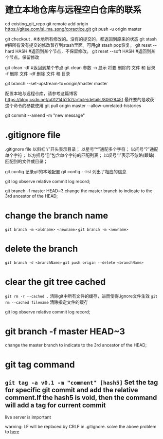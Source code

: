# 建立本地仓库与远程空白仓库的联系
cd existing_git_repo
git remote add origin https://gitee.com/si_ma_song/cpractice.git
git push -u origin master

git checkout . #本地所有修改的。没有的提交的，都返回到原来的状态
git stash #把所有没有提交的修改暂存到stash里面。可用git stash pop恢复。
git reset --hard HASH #返回到某个节点，不保留修改。
git reset --soft HASH #返回到某个节点。保留修改

git clean -df #返回到某个节点
git clean 参数
    -n 显示 将要 删除的 文件 和  目录
    -f 删除 文件
    -df 删除 文件 和 目录


git branch --set-upstream-to=origin/master master

配置本地与远程仓库，请参考这篇博客
https://blog.csdn.net/u012145252/article/details/80628451
最终要的是收获这个命令的参数使用
git pull origin master --allow-unrelated-histories

git commit --amend -m "new message"

# .gitignore file
.gitignore file
以斜杠“/”开头表示目录；
以星号“*”通配多个字符；
以问号“?”通配单个字符；
以方括号“[]”包含单个字符的匹配列表；
以叹号“!”表示不忽略(跟踪)匹配到的文件或目录；

git config 记录git的本地配置
git config --list 列出了相应的信息

git log   observe relative commit log record;

git branch -f master HEAD~3
change the master branch to indicate to the 3rd ancestor of the HEAD;
# change the branch name
```git branch -m <oldname> <newname>```
```git branch -m <newname>```
# delete the branch 
```git branch -d <branchName>```
```git push origin --delete <branchName> ```

# clear the git tree cached
``` git rm -r --cached . ```
清除git中所有文件的缓存，进而使得.ignore文件生效
``` git rm --cached filename ```
清除指定文件的缓存

git log   observe relative commit log record;

# git branch -f master HEAD~3
change the master branch to indicate to the 3rd ancestor of the HEAD;

# git tag command
```git tag -a v0.1 -m "comment" [hash5]``` Set the tag for specific git commit and add the relative comment.If the hash5 is void, then the command will add a tag for current commit
---------------------
live server is important


warning: LF will be replaced by CRLF in .gitignore.
solve the above problem to [here][link]

[link]: https://stackoverflow.com/questions/5834014/lf-will-be-replaced-by-crlf-in-git-what-is-that-and-is-it-important